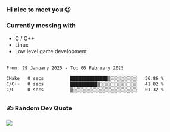 ### Hi nice to meet you 😉 

### Currently messing with

  - C / C++
  - Linux
  - Low level game development

 ##
 
<!--START_SECTION:waka-->

```txt
From: 29 January 2025 - To: 05 February 2025

CMake   0 secs          ██████████████▒░░░░░░░░░░   56.86 %
C/C++   0 secs          ██████████▒░░░░░░░░░░░░░░   41.82 %
C/C     0 secs          ▒░░░░░░░░░░░░░░░░░░░░░░░░   01.32 %
```

<!--END_SECTION:waka-->

##

### ✍️ Random Dev Quote
![](https://quotes-github-readme.vercel.app/api?type=horizontal&theme=dark)

##
